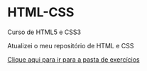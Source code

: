 # HTML-CSS
 Curso de HTML5 e CSS3

Atualizei o meu repositório de HTML e CSS

<a href = "https://Matheustirabelo.github.io/HTML5-CSS3/Exercicios"> Clique aqui para ir para a pasta de exercícios </a>